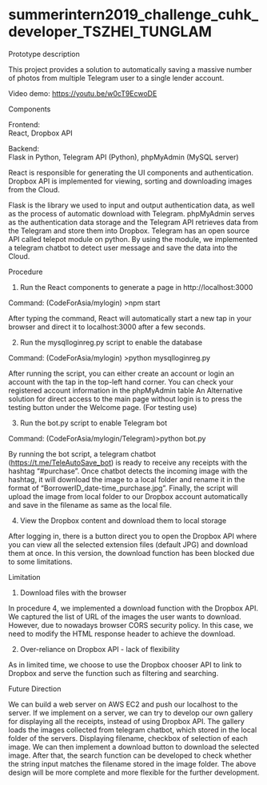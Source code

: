 # summerintern2019_challenge_cuhk_developer_TSZHEI_TUNGLAM

Prototype description

This project provides a solution to automatically saving a massive number of photos from multiple Telegram user to a single lender account.

Video demo: https://youtu.be/w0cT9EcwoDE

Components

Frontend:                     
React, Dropbox API                   

Backend:                
Flask in Python, Telegram API (Python), phpMyAdmin (MySQL server)

React is responsible for generating the UI components and authentication. Dropbox API is implemented for viewing, sorting and downloading images from the Cloud.

Flask is the library we used to input and output authentication data, as well as the process of automatic download with Telegram. phpMyAdmin serves as the authentication data storage and the Telegram API retrieves data from the Telegram and store them into Dropbox.
Telegram has an open source API called telepot module on python. By using the module, we implemented a telegram chatbot to detect user message and save the data into the Cloud.

Procedure

1. Run the React components to generate a page in http://localhost:3000

Command: (CodeForAsia/mylogin) >npm start

After typing the command, React will automatically start a new tap in your browser and direct it to localhost:3000 after a few seconds.

2. Run the mysqlloginreg.py script to enable the database

Command: (CodeForAsia/mylogin) >python mysqlloginreg.py

After running the script, you can either create an account or login an account with the tap in the top-left hand corner.
You can check your registered account information in the phpMyAdmin table
An Alternative solution for direct access to the main page without login is to press the testing button under the Welcome page. (For testing use)

3. Run the bot.py script to enable Telegram bot

Command: (CodeForAsia/mylogin/Telegram)>python bot.py

By running the bot script, a telegram chatbot (https://t.me/TeleAutoSave_bot) is ready to receive any receipts with the hashtag “#purchase”.
Once chatbot detects the incoming image with the hashtag, it will download the image to a local folder and rename it in the format of “BorrowerID_date-time_purchase.jpg”.
Finally, the script will upload the image from local folder to our Dropbox account automatically and save in the filename as same as the local file.

4. View the Dropbox content and download them to local storage

After logging in, there is a button direct you to open the Dropbox API where you can view all the selected extension files (default JPG) and download them at once. In this version, the download function has been blocked due to some limitations.

Limitation

1. Download files with the browser

In procedure 4, we implemented a download function with the Dropbox API. We captured the list of URL of the images the user wants to download. However, due to nowadays browser CORS security policy. In this case, we need to modify the HTML response header to achieve the download.

2. Over-reliance on Dropbox API - lack of flexibility

As in limited time, we choose to use the Dropbox chooser API to link to Dropbox and serve the function such as filtering and searching. 


Future Direction

We can build a web server on AWS EC2 and push our localhost to the server. If we implement on a server, we can try to develop our own gallery for displaying all the receipts, instead of using Dropbox API. The gallery loads the images collected from telegram chatbot, which stored in the local folder of the servers. Displaying filename, checkbox of selection of each image. We can then implement a download button to download the selected image. After that, the search function can be developed to check whether the string input matches the filename stored in the image folder. The above design will be more complete and more flexible for the further development.
